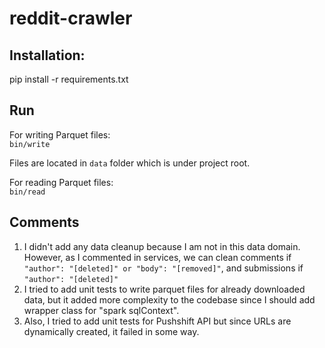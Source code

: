 # reddit-crawler

## Installation:

pip install -r requirements.txt

## Run

For writing Parquet files:\
```bin/write```

Files are located in ```data``` folder which is under project root.

For reading Parquet files:\
```bin/read```

## Comments

1. I didn't add any data cleanup because I am not in this data domain. However, as I commented in services, we can clean
   comments if ```"author": "[deleted]" or "body": "[removed]"```, and submissions if ```"author": "[deleted]"```
2. I tried to add unit tests to write parquet files for already downloaded data, but it added more complexity to the
   codebase since I should add wrapper class for "spark sqlContext".
3. Also, I tried to add unit tests for Pushshift API but since URLs are dynamically created, it failed in some way.
